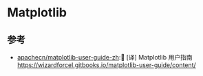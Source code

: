 # Matplotlib

## 参考

* [apachecn/matplotlib-user-guide-zh](https://github.com/apachecn/matplotlib-user-guide-zh):📖 [译] Matplotlib 用户指南 https://wizardforcel.gitbooks.io/matplotlib-user-guide/content/
